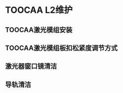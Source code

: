﻿---
sidebar_position: 5
sidebar_label: TOOCAA L2维护
---
# TOOCAA L2维护
## TOOCAA激光模组安装
## TOOCAA激光模组板扣松紧度调节方式
## 激光器窗口镜清洁
## 导轨清洁
